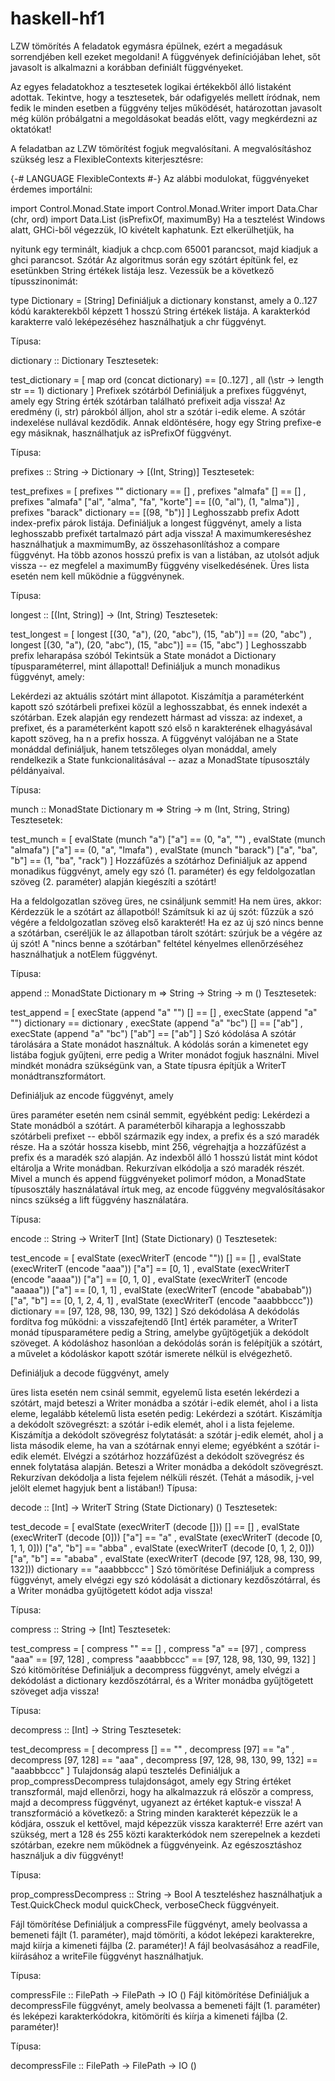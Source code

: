 # haskell-hf1

LZW tömörítés
A feladatok egymásra épülnek, ezért a megadásuk sorrendjében kell ezeket megoldani! A függvények definíciójában lehet, sőt javasolt is alkalmazni a korábban definiált függvényeket.

Az egyes feladatokhoz a tesztesetek logikai értékekből álló listaként adottak. Tekintve, hogy a tesztesetek, bár odafigyelés mellett íródnak, nem fedik le minden esetben a függvény teljes működését, határozottan javasolt még külön próbálgatni a megoldásokat beadás előtt, vagy megkérdezni az oktatókat!

A feladatban az LZW tömörítést fogjuk megvalósítani. A megvalósításhoz szükség lesz a FlexibleContexts kiterjesztésre:

{-# LANGUAGE FlexibleContexts #-}
Az alábbi modulokat, függvényeket érdemes importálni:

import Control.Monad.State
import Control.Monad.Writer
import Data.Char (chr, ord)
import Data.List (isPrefixOf, maximumBy)
Ha a tesztelést Windows alatt, GHCi-ből végezzük, IO kivételt kaphatunk. Ezt elkerülhetjük, ha

nyitunk egy terminált,
kiadjuk a chcp.com 65001 parancsot,
majd kiadjuk a ghci parancsot.
Szótár
Az algoritmus során egy szótárt építünk fel, ez esetünkben String értékek listája lesz. Vezessük be a következő típusszinonimát:

type Dictionary = [String]
Definiáljuk a dictionary konstanst, amely a 0..127 kódú karakterekből képzett 1 hosszú String értékek listája. A karakterkód karakterre való leképezéséhez használhatjuk a chr függvényt.

Típusa:

dictionary :: Dictionary
Tesztesetek:

test_dictionary =
  [ map ord (concat dictionary) == [0..127]
  , all (\str -> length str == 1) dictionary
  ]
Prefixek szótárból
Definiáljuk a prefixes függvényt, amely egy String érték szótárban található prefixeit adja vissza! Az eredmény (i, str) párokból álljon, ahol str a szótár i-edik eleme. A szótár indexelése nullával kezdődik. Annak eldöntésére, hogy egy String prefixe-e egy másiknak, használhatjuk az isPrefixOf függvényt.

Típusa:

prefixes :: String -> Dictionary -> [(Int, String)]
Tesztesetek:

test_prefixes =
  [ prefixes "" dictionary == []
  , prefixes "almafa" []   == []
  , prefixes "almafa" ["al", "alma", "fa", "korte"] == [(0, "al"), (1, "alma")]
  , prefixes "barack" dictionary                    == [(98, "b")]
  ]
Leghosszabb prefix
Adott index-prefix párok listája. Definiáljuk a longest függvényt, amely a lista leghosszabb prefixét tartalmazó párt adja vissza! A maximumkereséshez használhatjuk a maxmimumBy, az összehasonlításhoz a compare függvényt. Ha több azonos hosszú prefix is van a listában, az utolsót adjuk vissza -- ez megfelel a maximumBy függvény viselkedésének. Üres lista esetén nem kell működnie a függvénynek.

Típusa:

longest :: [(Int, String)] -> (Int, String)
Tesztesetek:

test_longest =
  [ longest [(30, "a"), (20, "abc"), (15, "ab")]  == (20, "abc")
  , longest [(30, "a"), (20, "abc"), (15, "abc")] == (15, "abc")
  ]
Leghosszabb prefix leharapása szóból
Tekintsük a State monádot a Dictionary típusparaméterrel, mint állapottal! Definiáljuk a munch monadikus függvényt, amely:

Lekérdezi az aktuális szótárt mint állapotot.
Kiszámítja a paraméterként kapott szó szótárbeli prefixei közül a leghosszabbat, és ennek indexét a szótárban.
Ezek alapján egy rendezett hármast ad vissza: az indexet, a prefixet, és a paraméterként kapott szó első n karakterének elhagyásával kapott szöveg, ha n a prefix hossza.
A függvényt valójában ne a State monáddal definiáljuk, hanem tetszőleges olyan monáddal, amely rendelkezik a State funkcionalitásával -- azaz a MonadState típusosztály példányaival.

Típusa:

munch :: MonadState Dictionary m => String -> m (Int, String, String)
Tesztesetek:

test_munch =
  [ evalState (munch "a")      ["a"]            == (0, "a", "")
  , evalState (munch "almafa") ["a"]            == (0, "a", "lmafa")
  , evalState (munch "barack") ["a", "ba", "b"] == (1, "ba", "rack")
  ]
Hozzáfűzés a szótárhoz
Definiáljuk az append monadikus függvényt, amely egy szó (1. paraméter) és egy feldolgozatlan szöveg (2. paraméter) alapján kiegészíti a szótárt!

Ha a feldolgozatlan szöveg üres, ne csináljunk semmit!
Ha nem üres, akkor:
Kérdezzük le a szótárt az állapotból!
Számítsuk ki az új szót: fűzzük a szó végére a feldolgozatlan szöveg első karakterét!
Ha ez az új szó nincs benne a szótárban, cseréljük le az állapotban tárolt szótárt: szúrjuk be a végére az új szót!
A "nincs benne a szótárban" feltétel kényelmes ellenőrzéséhez használhatjuk a notElem függvényt.

Típusa:

append :: MonadState Dictionary m => String -> String -> m ()
Tesztesetek:

test_append =
  [ execState (append "a" "")   []         == []
  , execState (append "a" "")   dictionary == dictionary
  , execState (append "a" "bc") []         == ["ab"]
  , execState (append "a" "bc") ["ab"]     == ["ab"]
  ]
Szó kódolása
A szótár tárolására a State monádot használtuk. A kódolás során a kimenetet egy listába fogjuk gyűjteni, erre pedig a Writer monádot fogjuk használni. Mivel mindkét monádra szükségünk van, a State típusra építjük a WriterT monádtranszformátort.

Definiáljuk az encode függvényt, amely

üres paraméter esetén nem csinál semmit,
egyébként pedig:
Lekérdezi a State monádból a szótárt.
A paraméterből kiharapja a leghosszabb szótárbeli prefixet -- ebből származik egy index, a prefix és a szó maradék része.
Ha a szótár hossza kisebb, mint 256, végrehajtja a hozzáfűzést a prefix és a maradék szó alapján.
Az indexből álló 1 hosszú listát mint kódot eltárolja a Write monádban.
Rekurzívan elkódolja a szó maradék részét.
Mivel a munch és append függvényeket polimorf módon, a MonadState típusosztály használatával írtuk meg, az encode függvény megvalósításakor nincs szükség a lift függvény használatára.

Típusa:

encode :: String -> WriterT [Int] (State Dictionary) ()
Tesztesetek:

test_encode =
  [ evalState (execWriterT (encode ""))         []         == []
  , evalState (execWriterT (encode "aaa"))      ["a"]      == [0, 1]
  , evalState (execWriterT (encode "aaaa"))     ["a"]      == [0, 1, 0]
  , evalState (execWriterT (encode "aaaaa"))    ["a"]      == [0, 1, 1]
  , evalState (execWriterT (encode "abababab")) ["a", "b"] == [0, 1, 2, 4, 1]
  , evalState (execWriterT (encode "aaabbbccc")) dictionary
    == [97, 128, 98, 130, 99, 132]
  ]
Szó dekódolása
A dekódolás fordítva fog működni: a visszafejtendő [Int] érték paraméter, a WriterT monád típusparamétere pedig a String, amelybe gyűjtögetjük a dekódolt szöveget. A kódoláshoz hasonlóan a dekódolás során is felépítjük a szótárt, a művelet a kódoláskor kapott szótár ismerete nélkül is elvégezhető.

Definiáljuk a decode függvényt, amely

üres lista esetén nem csinál semmit,
egyelemű lista esetén lekérdezi a szótárt, majd beteszi a Writer monádba a szótár i-edik elemét, ahol i a lista eleme,
legalább kételemű lista esetén pedig:
Lekérdezi a szótárt.
Kiszámítja a dekódolt szövegrészt: a szótár i-edik elemét, ahol i a lista fejeleme.
Kiszámítja a dekódolt szövegrész folytatását: a szótár j-edik elemét, ahol j a lista második eleme, ha van a szótárnak ennyi eleme; egyébként a szótár i-edik elemét.
Elvégzi a szótárhoz hozzáfűzést a dekódolt szövegrész és ennek folytatása alapján.
Beteszi a Writer monádba a dekódolt szövegrészt.
Rekurzívan dekódolja a lista fejelem nélküli részét. (Tehát a második, j-vel jelölt elemet hagyjuk bent a listában!)
Típusa:

decode :: [Int] -> WriterT String (State Dictionary) ()
Tesztesetek:

test_decode =
  [ evalState (execWriterT (decode []))           []         == []
  , evalState (execWriterT (decode [0]))          ["a"]      == "a"
  , evalState (execWriterT (decode [0, 1, 1, 0])) ["a", "b"] == "abba"
  , evalState (execWriterT (decode [0, 1, 2, 0])) ["a", "b"] == "ababa"
  , evalState (execWriterT (decode [97, 128, 98, 130, 99, 132])) dictionary
    == "aaabbbccc"
  ]
Szó tömörítése
Definiáljuk a compress függvényt, amely elvégzi egy szó kódolását a dictionary kezdőszótárral, és a Writer monádba gyűjtögetett kódot adja vissza!

Típusa:

compress :: String -> [Int]
Tesztesetek:

test_compress =
  [ compress ""          == []
  , compress "a"         == [97]
  , compress "aaa"       == [97, 128]
  , compress "aaabbbccc" == [97, 128, 98, 130, 99, 132]
  ]
Szó kitömörítése
Definiáljuk a decompress függvényt, amely elvégzi a dekódolást a dictionary kezdőszótárral, és a Writer monádba gyűjtögetett szöveget adja vissza!

Típusa:

decompress :: [Int] -> String
Tesztesetek:

test_decompress =
  [ decompress []                          == ""
  , decompress [97]                        == "a"
  , decompress [97, 128]                   == "aaa"
  , decompress [97, 128, 98, 130, 99, 132] == "aaabbbccc"
  ]
Tulajdonság alapú tesztelés
Definiáljuk a prop_compressDecompress tulajdonságot, amely egy String értéket transzformál, majd ellenőrzi, hogy ha alkalmazzuk rá először a compress, majd a decompress függvényt, ugyanezt az értéket kaptuk-e vissza! A transzformáció a következő: a String minden karakterét képezzük le a kódjára, osszuk el kettővel, majd képezzük vissza karakterré! Erre azért van szükség, mert a 128 és 255 közti karakterkódok nem szerepelnek a kezdeti szótárban, ezekre nem működnek a függvényeink. Az egészosztáshoz használjuk a div függvényt!

Típusa:

prop_compressDecompress :: String -> Bool
A teszteléshez használhatjuk a Test.QuickCheck modul quickCheck, verboseCheck függvényeit.

Fájl tömörítése
Definiáljuk a compressFile függvényt, amely beolvassa a bemeneti fájlt (1. paraméter), majd tömöríti, a kódot leképezi karakterekre, majd kiírja a kimeneti fájlba (2. paraméter)! A fájl beolvasásához a readFile, kiírásához a writeFile függvényt használhatjuk.

Típusa:

compressFile :: FilePath -> FilePath -> IO ()
Fájl kitömörítése
Definiáljuk a decompressFile függvényt, amely beolvassa a bemeneti fájlt (1. paraméter) és leképezi karakterkódokra, kitömöríti és kiírja a kimeneti fájlba (2. paraméter)!

Típusa:

decompressFile :: FilePath -> FilePath -> IO ()
